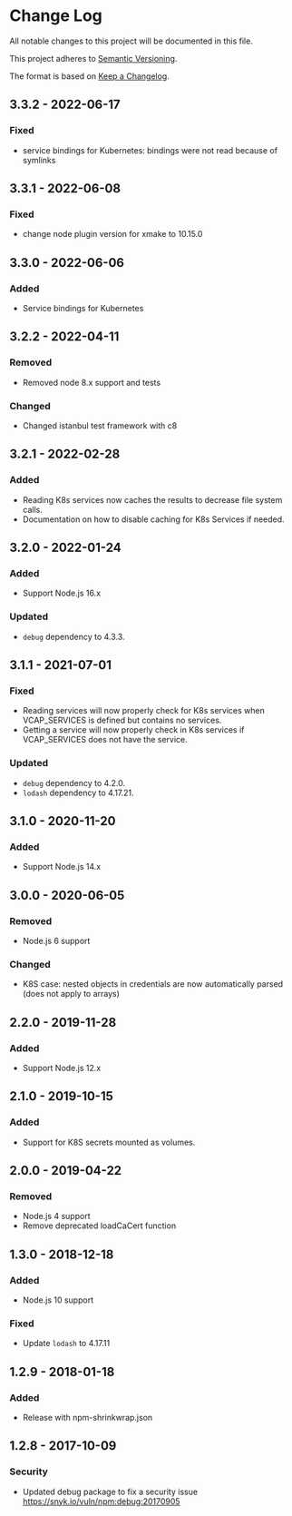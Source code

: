 # Change Log
All notable changes to this project will be documented in this file.

This project adheres to [Semantic Versioning](http://semver.org/).

The format is based on [Keep a Changelog](http://keepachangelog.com/).

## 3.3.2 - 2022-06-17

### Fixed
- service bindings for Kubernetes: bindings were not read because of symlinks

## 3.3.1 - 2022-06-08

### Fixed
- change node plugin version for xmake to 10.15.0

## 3.3.0 - 2022-06-06

### Added
- Service bindings for Kubernetes

## 3.2.2 - 2022-04-11

### Removed
- Removed node 8.x support and tests

### Changed
- Changed istanbul test framework with c8

## 3.2.1 - 2022-02-28

### Added
- Reading K8s services now caches the results to decrease file system calls.
- Documentation on how to disable caching for K8s Services if needed.

## 3.2.0 - 2022-01-24

### Added
- Support Node.js 16.x

### Updated
- `debug` dependency to 4.3.3.

## 3.1.1 - 2021-07-01

### Fixed
- Reading services will now properly check for K8s services when VCAP_SERVICES is defined but contains no services.
- Getting a service will now properly check in K8s services if VCAP_SERVICES does not have the service.

### Updated
- `debug` dependency to 4.2.0.
- `lodash` dependency to 4.17.21.

## 3.1.0 - 2020-11-20

### Added
- Support Node.js 14.x

## 3.0.0 - 2020-06-05

### Removed
- Node.js 6 support

### Changed
- K8S case: nested objects in credentials are now automatically parsed (does not apply to arrays)

## 2.2.0 - 2019-11-28

### Added
- Support Node.js 12.x

## 2.1.0 - 2019-10-15

### Added
- Support for K8S secrets mounted as volumes.

## 2.0.0 - 2019-04-22

### Removed
- Node.js 4 support
- Remove deprecated loadCaCert function

## 1.3.0 - 2018-12-18

### Added
- Node.js 10 support

### Fixed
- Update `lodash` to 4.17.11

## 1.2.9 - 2018-01-18
### Added
- Release with npm-shrinkwrap.json


## 1.2.8 - 2017-10-09
### Security
- Updated debug package to fix a security issue https://snyk.io/vuln/npm:debug:20170905
